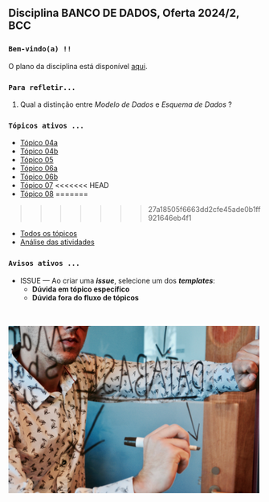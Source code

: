 ## Disciplina **BANCO DE DADOS**, Oferta 2024/2, BCC

### `Bem-vindo(a) !!` 

O plano da disciplina está disponível [aqui](./media/bd-2024-2-bcc-plano.pdf).<br>

### `Para refletir...`

1. Qual a distinção entre _Modelo de Dados_ e _Esquema de Dados_ ?

### `Tópicos ativos ...`

- [Tópico 04a](./topico/topico-04a.md)
- [Tópico 04b](./topico/topico-04b.md)
- [Tópico 05](./topico/topico-05.md)
- [Tópico 06a](./topico/topico-06a.md)
- [Tópico 06b](./topico/topico-06b.md)
- [Tópico 07](./topico/topico-07.md)
<<<<<<< HEAD
- [Tópico 08](./topico/topico-08.md)
=======
>>>>>>> 27a18505f6663dd2cfe45ade0b1ff921646eb4f1
- [Todos os tópicos](./topico/topico-index.md)
- [Análise das atividades](./topico/tresultado.md)

### `Avisos ativos ...`

- ISSUE &#8212; Ao criar uma _**issue**_, selecione um dos _**templates**_:
  - **Dúvida em tópico específico**
  - **Dúvida fora do fluxo de tópicos**

<br>
<br>
<img src="./media/campaign-creators-IKHvOlZFCOg-unsplash.jpg" width="500">

